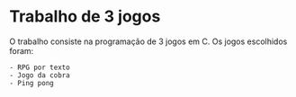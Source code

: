 # Trabalho de 3 jogos


  O trabalho consiste na programação de 3 jogos em C. 
  Os jogos escolhidos foram: 
  
    - RPG por texto 
    - Jogo da cobra
    - Ping pong 
    
    

